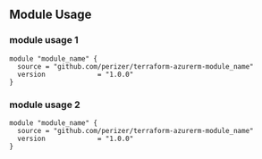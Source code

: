 ## Module Usage

### module usage 1

```hcl
module "module_name" {
  source = "github.com/perizer/terraform-azurerm-module_name"
  version             = "1.0.0"
}
```

### module usage 2

```hcl
module "module_name" {
  source = "github.com/perizer/terraform-azurerm-module_name"
  version             = "1.0.0"
}
```
